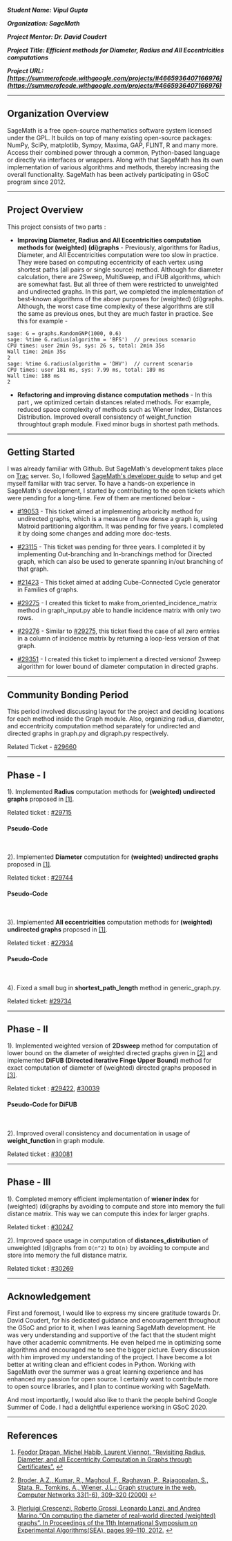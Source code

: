 ***Student Name: Vipul Gupta***

***Organization: SageMath***

***Project Mentor: Dr. David Coudert***

***Project Title: Efficient methods for Diameter, Radius and All Eccentricities computations***

***Project URL: [https://summerofcode.withgoogle.com/projects/#4665936407166976](https://summerofcode.withgoogle.com/projects/#4665936407166976)***

---

## Organization Overview

SageMath is a free open-source mathematics software system licensed under the GPL. It builds on top of many existing open-source packages: NumPy, SciPy, matplotlib, Sympy, Maxima, GAP, FLINT, R and many more. Access their combined power through a common, Python-based language or directly via interfaces or wrappers. Along with that SageMath has its own implementation of various algorithms and methods, thereby increasing the overall functionality. SageMath has been actively participating in GSoC program since 2012.

---

## Project Overview

This project consists of two parts :

  * **Improving Diameter, Radius and All Eccentricities computation methods for (weighted) (di)graphs** - Previously, algorithms for Radius, Diameter, and All Eccentricities computation were too slow in practice. They were based on computing eccentricity of each vertex using shortest paths (all pairs or single source) method. Although for diameter calculation, there are 2Sweep, MultiSweep, and iFUB algorithms, which are somewhat fast. But all three of them were restricted to unweighted and undirected graphs. In this part, we completed the implementation of best-known algorithms of the above purposes for (weighted) (di)graphs. Although, the worst case time complexity of these algorithms are still the same as previous ones, but they are much faster in practice. See this for example - 
  
  ```
  sage: G = graphs.RandomGNP(1000, 0.6)
  sage: %time G.radius(algorithm = 'BFS')  // previous scenario
  CPU times: user 2min 9s, sys: 26 s, total: 2min 35s
  Wall time: 2min 35s
  2
  sage: %time G.radius(algorithm = 'DHV')  // current scenario
  CPU times: user 181 ms, sys: 7.99 ms, total: 189 ms
  Wall time: 188 ms
  2
  ```

  * **Refactoring and improving distance computation methods** - In this part , we optimized certain distances related methods. For example, reduced space complexity of methods such as Wiener Index, Distances Distribution. Improved overall consistency of weight_function throughtout graph module. Fixed minor bugs in shortest path methods. 
  
---

## Getting Started

I was already familiar with Github. But SageMath's development takes place on [Trac](https://trac.sagemath.org/) server. So, I followed [SageMath's developer guide](https://doc.sagemath.org/html/en/developer/index.html) to setup and get myself familiar with trac server. To have a hands-on experience in SageMath's development, I started by contributing to the open tickets which were pending for a long-time. Few of them are mentioned below - 

  * [#19053](https://trac.sagemath.org/ticket/19053) - This ticket aimed at implementing arboricity method for undirected graphs, which is a measure of how dense a graph is, using Matroid partitioning algorithm. It was pending for five years. I completed it by doing some changes and adding more doc-tests.
  
  * [#23115](https://trac.sagemath.org/ticket/23115) - This ticket was pending for three years. I completed it by implementing Out-branching and In-branchings method for Directed graph, which can also be used to generate spanning in/out branching of that graph.
  
  * [#21423](https://trac.sagemath.org/ticket/21423) - This ticket aimed at adding Cube-Connected Cycle generator in Families of graphs.
  
  * [#29275](https://trac.sagemath.org/ticket/29275) - I created this ticket to make from_oriented_incidence_matrix method in graph_input.py able to handle incidence matrix with only two rows.
  
  * [#29276](https://trac.sagemath.org/ticket/29276) - Similar to [#29275](https://trac.sagemath.org/ticket/29275), this ticket fixed the case of all zero entries in a column of incidence matrix by returning a loop-less version of that graph.
  
  * [#29351](https://trac.sagemath.org/ticket/29351) - I created this ticket to implement a directed versionof 2sweep algorithm for lower bound of diameter computation in directed graphs.
  
----
  
## Community Bonding Period

This period involved discussing layout for the project and deciding locations for each method inside the Graph module. Also, organizing radius, diameter, and eccentricity computation method separately for undirected and directed graphs in graph.py and digraph.py respectively.

Related Ticket - [#29660](https://trac.sagemath.org/ticket/29660)

----

## Phase - I

1). Implemented **Radius** computation methods for **(weighted) undirected graphs** proposed in <span id="a1">[[1]](#f1)</span>.

   Related ticket : [#29715](https://trac.sagemath.org/ticket/29715)
#### Pseudo-Code

   <script src="https://gist.github.com/vipul79321/1200671915391cfea1ebe991e6c332c9.js"></script>
   
<br>

2). Implemented **Diameter** computation for **(weighted) undirected graphs** proposed in <span id="a1">[[1]](#f1)</span>.

   Related ticket : [#29744](https://trac.sagemath.org/ticket/29744)
#### Pseudo-Code

   <script src="https://gist.github.com/vipul79321/ccd900ba4bf0b4d77abd70f4dc15a1b8.js"></script>

<br>

3). Implemented **All eccentricities** computation methods for **(weighted) undirected graphs** proposed in <span id="a1">[[1]](#f1)</span>.

  Related ticket : [#27934](https://trac.sagemath.org/ticket/27934)
#### Pseudo-Code

  <script src="https://gist.github.com/vipul79321/7c7c38ae21b05b55d9dae14e131d7629.js"></script>

<br>

4). Fixed a small bug in **shortest_path_length** method in generic_graph.py.
  
  Related ticket: [#29734](https://trac.sagemath.org/ticket/29734)

----

## Phase - II

  1). Implemented weighted version of **2Dsweep** method for computation of lower bound on the diameter of weighted directed graphs given in <span id="a2">[[2]](#f2)</span> and implemented **DiFUB (Directed iterative Finge Upper Bound)** method for exact computation of diameter of (weighted) directed graphs proposed in <span id="a3">[[3]](#f3)</span>.

  Related ticket : [#29422](https://trac.sagemath.org/ticket/29422), [#30039](https://trac.sagemath.org/ticket/30039)
#### Pseudo-Code for DiFUB

  <script src="https://gist.github.com/vipul79321/b9ef00a36c9f5dfa73d607eaba99edfb.js"></script>

<br>

2). Improved overall consistency and documentation in usage of **weight_function** in graph module.

  Related ticket : [#30081](https://trac.sagemath.org/ticket/30081)

----

## Phase - III

1). Completed memory efficient implementation of **wiener index** for (weighted) (di)graphs by avoiding to compute and store into memory the full distance matrix. This way we can compute this index for larger graphs.

  Related ticket : [#30247](https://trac.sagemath.org/ticket/30247)

2). Improved space usage in computation of **distances_distribution** of unweighted (di)graphs from `O(n^2)` to `O(n)` by avoiding to compute and store into memory the full distance matrix.

  Related ticket : [#30269](https://trac.sagemath.org/ticket/30269)

----

## Acknowledgement

First and foremost, I would like to express my sincere gratitude towards Dr. David Coudert, for his dedicated guidance and encouragement throughout the GSoC and prior to it, when I was learning SageMath development. He was very understanding and supportive of the fact that the student might have other academic commitments. He even helped me in optimizing some algorithms and encouraged me to see the bigger picture. Every discussion with him improved my understanding of the project. I have become a lot better at writing clean and efficient codes in Python. Working with SageMath over the summer was a great learning experience and has enhanced my passion for open source. I certainly want to contribute more to open source libraries, and I plan to continue working with SageMath.

And most importantly, I would also like to thank the people behind Google Summer of Code. I had a delightful experience working in GSoC 2020.

----

## References

1. <span id="f1"></span> [Feodor Dragan, Michel Habib, Laurent Viennot. “Revisiting Radius, Diameter, and all Eccentricity Computation in Graphs through Certificates”.](http://arxiv.org/abs/1803.04660) [↩](#a1)

2. <span id="f2"></span> [Broder, A.Z., Kumar, R., Maghoul, F., Raghavan, P., Rajagopalan, S., Stata, R., Tomkins, A., Wiener, J.L.: Graph structure in the web. Computer Networks 33(1-6), 309–320 (2000)](https://doi.org/10.1145/1412228.1455266) [↩](#a2)

3. <span id="f3"></span> [Pierluigi Crescenzi, Roberto Grossi, Leonardo Lanzi, and Andrea Marino.“On computing the diameter of real-world directed (weighted) graphs”. In Proceedings of the 11th International Symposium on Experimental Algorithms(SEA), pages 99–110, 2012.](https://doi.org/10.1007/978-3-642-30850-5_10) [↩](#a3)
